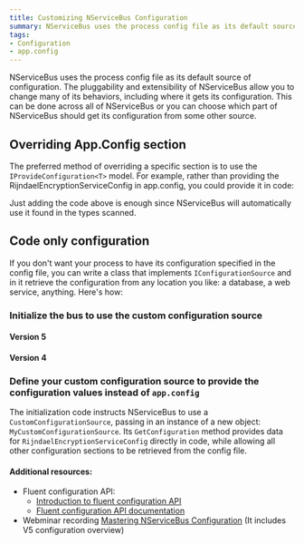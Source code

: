 ```yaml
---
title: Customizing NServiceBus Configuration
summary: NServiceBus uses the process config file as its default source of configuration.
tags:
- Configuration
- app.config
---
```


NServiceBus uses the process config file as its default source of configuration. The pluggability and extensibility of NServiceBus allow you to change many of its behaviors, including where it gets its configuration. This can be done across all of NServiceBus or you can choose which part of NServiceBus should get its configuration from some other source.

## Overriding App.Config section

The preferred method of overriding a specific section is to use the `IProvideConfiguration<T>` model. For example, rather than providing the RijndaelEncryptionServiceConfig in app.config, you could provide it in code:

<!-- import CustomConfigProvider -->

Just adding the code above is enough since NServiceBus will automatically use it found in the types scanned.

## Code only configuration

If you don't want your process to have its configuration specified in the config file, you can write a class that implements `IConfigurationSource` and in it retrieve the configuration from any location you like: a database, a web service, anything. Here's how:

### Initialize the bus to use the custom configuration source

#### Version 5

<!-- import RegisterCustomConfigSource-v5 -->

#### Version 4

<!-- import RegisterCustomConfigSource-v4 -->

### Define your custom configuration source to provide the configuration values instead of `app.config`

<!-- import CustomConfigSource -->

The initialization code instructs NServiceBus to use a `CustomConfigurationSource`, passing in an instance of a new object: `MyCustomConfigurationSource`. Its `GetConfiguration` method provides data for `RijndaelEncryptionServiceConfig` directly in code, while allowing all other configuration sections to be retrieved from the config file.

#### Additional resources:

* Fluent configuration API:
  * [Introduction to fluent configuration API](fluent-config-api-v3-v4-intro)
  * [Fluent configuration API documentation](fluent-config-api-v3-v4)
* Webminar recording [Mastering NServiceBus Configuration](https://particular-1.wistia.com/medias/q8tdr6mnzz) (It includes V5 configuration overview)
